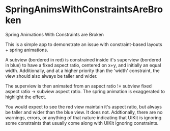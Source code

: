 # SpringAnimsWithConstraintsAreBroken
Spring Animations With Constraints are Broken

This is a simple app to demonstrate an issue with constraint-based layouts + spring animations.  

A subview (bordered in red) is constrained inside it's superview (bordered in blue) to have a fixed aspect ratio, centered on x+y, and initially an equal width.  Additionally, and at a higher priority than the 'width' constraint, the view should also always be taller and wider.

The superview is then animated from an aspect ratio != subview fixed aspect ratio -> subview aspect ratio.  The spring animation is exaggerated to highlight the effect.  

You would expect to see the red view maintain it's aspect ratio, but always be taller and wider than the blue view.  It does not.  Addtionally, there are no warnings, errors, or anything of that nature indicating that UIKit is ignoring some constraints that usually come along with UIKit ignoring constraints.
